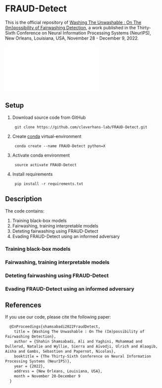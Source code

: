 # FRAUD-Detect

This is the official repository of [Washing The Unwashable : On The (Im)possibility of Fairwashing Detection](https://nips.cc/Conferences/2022/Schedule?showEvent=54741), a work published in the Thirty-Sixth Conference on Neural Information Processing Systems (NeurIPS), New Orleans, Louisiana, USA, November 28 - December 9, 2022.<br>


![BlockDiagram](FRAUD-Detect.pdf)

## Setup
1. Download source code from GitHub
   ```
    git clone https://github.com/cleverhans-lab/FRAUD-Detect.git 
   ```
2. Create [conda](https://docs.conda.io/en/latest/miniconda.html) virtual-environment
   ```
    conda create --name FRAUD-Detect python=X
   ```
3. Activate conda environment
   ```
    source activate FRAUD-Detect
   ```
4. Install requirements
   ```
    pip install -r requirements.txt
   ```
 
## Description
The code contains: 
1. Training black-box models
2. Fairwashing, training interpretable models
3. Deteting fairwashing using FRAUD-Detect
4. Evading FRAUD-Detect using an informed adversary


### Training black-box models


### Fairwashing, training interpretable models


### Deteting fairwashing using FRAUD-Detect


### Evading FRAUD-Detect using an informed adversary





## References
If you use our code, please cite the following paper:

      @InProceedings{shamsabadi2022FraudDetect,
        title = {Washing The Unwashable : On The (Im)possibility of Fairwashing Detection},
        author = {Shahin Shamsabadi, Ali and Yaghini, Mohammad and Dullerud, Natalie and Wyllie, Sierra and Aïvodji, Ulrich and Alaagib, Aisha and Gambs, Sébastien and Papernot, Nicolas},
        booktitle = {The Thirty-Sixth Conference on Neural Information Processing Systems (NeurIPS)},
        year = {2022},
        address = {New Orleans, Louisiana, USA},
        month = November 28-December 9
      }

 
